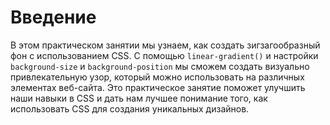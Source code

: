 # Введение

В этом практическом занятии мы узнаем, как создать зигзагообразный фон с использованием CSS. С помощью `linear-gradient()` и настройки `background-size` и `background-position` мы сможем создать визуально привлекательную узор, который можно использовать на различных элементах веб-сайта. Это практическое занятие поможет улучшить наши навыки в CSS и дать нам лучшее понимание того, как использовать CSS для создания уникальных дизайнов.
